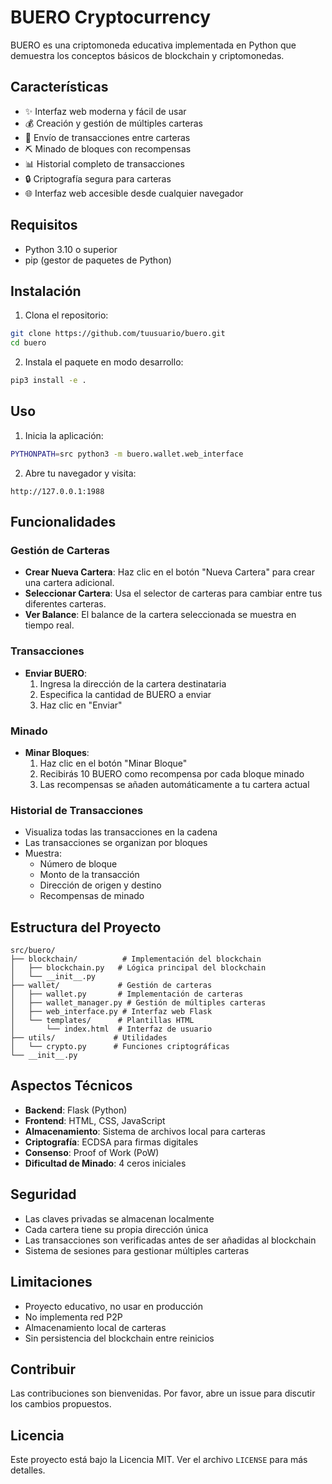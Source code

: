 # BUERO Cryptocurrency

BUERO es una criptomoneda educativa implementada en Python que demuestra los conceptos básicos de blockchain y criptomonedas.

## Características

- ✨ Interfaz web moderna y fácil de usar
- 💰 Creación y gestión de múltiples carteras
- 💸 Envío de transacciones entre carteras
- ⛏️ Minado de bloques con recompensas
- 📊 Historial completo de transacciones
- 🔒 Criptografía segura para carteras
- 🌐 Interfaz web accesible desde cualquier navegador

## Requisitos

- Python 3.10 o superior
- pip (gestor de paquetes de Python)

## Instalación

1. Clona el repositorio:
```bash
git clone https://github.com/tuusuario/buero.git
cd buero
```

2. Instala el paquete en modo desarrollo:
```bash
pip3 install -e .
```

## Uso

1. Inicia la aplicación:
```bash
PYTHONPATH=src python3 -m buero.wallet.web_interface
```

2. Abre tu navegador y visita:
```
http://127.0.0.1:1988
```

## Funcionalidades

### Gestión de Carteras

- **Crear Nueva Cartera**: Haz clic en el botón "Nueva Cartera" para crear una cartera adicional.
- **Seleccionar Cartera**: Usa el selector de carteras para cambiar entre tus diferentes carteras.
- **Ver Balance**: El balance de la cartera seleccionada se muestra en tiempo real.

### Transacciones

- **Enviar BUERO**: 
  1. Ingresa la dirección de la cartera destinataria
  2. Especifica la cantidad de BUERO a enviar
  3. Haz clic en "Enviar"

### Minado

- **Minar Bloques**: 
  1. Haz clic en el botón "Minar Bloque"
  2. Recibirás 10 BUERO como recompensa por cada bloque minado
  3. Las recompensas se añaden automáticamente a tu cartera actual

### Historial de Transacciones

- Visualiza todas las transacciones en la cadena
- Las transacciones se organizan por bloques
- Muestra:
  - Número de bloque
  - Monto de la transacción
  - Dirección de origen y destino
  - Recompensas de minado

## Estructura del Proyecto

```
src/buero/
├── blockchain/          # Implementación del blockchain
│   ├── blockchain.py   # Lógica principal del blockchain
│   └── __init__.py
├── wallet/             # Gestión de carteras
│   ├── wallet.py       # Implementación de carteras
│   ├── wallet_manager.py # Gestión de múltiples carteras
│   ├── web_interface.py # Interfaz web Flask
│   └── templates/      # Plantillas HTML
│       └── index.html  # Interfaz de usuario
├── utils/             # Utilidades
│   └── crypto.py      # Funciones criptográficas
└── __init__.py
```

## Aspectos Técnicos

- **Backend**: Flask (Python)
- **Frontend**: HTML, CSS, JavaScript
- **Almacenamiento**: Sistema de archivos local para carteras
- **Criptografía**: ECDSA para firmas digitales
- **Consenso**: Proof of Work (PoW)
- **Dificultad de Minado**: 4 ceros iniciales

## Seguridad

- Las claves privadas se almacenan localmente
- Cada cartera tiene su propia dirección única
- Las transacciones son verificadas antes de ser añadidas al blockchain
- Sistema de sesiones para gestionar múltiples carteras

## Limitaciones

- Proyecto educativo, no usar en producción
- No implementa red P2P
- Almacenamiento local de carteras
- Sin persistencia del blockchain entre reinicios

## Contribuir

Las contribuciones son bienvenidas. Por favor, abre un issue para discutir los cambios propuestos.

## Licencia

Este proyecto está bajo la Licencia MIT. Ver el archivo `LICENSE` para más detalles. 